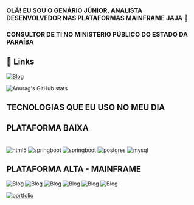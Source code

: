### OLÁ! EU SOU O GENÁRIO JÚNIOR, ANALISTA DESENVOLVEDOR NAS PLATAFORMAS MAINFRAME JAJA 🤚
### CONSULTOR DE TI NO MINISTÉRIO PÚBLICO DO ESTADO DA PARAÍBA

## 🔗 Links
[![Blog](https://img.shields.io/badge/LinkedIn-0077B5?style=for-the-badge&logo=linkedin&logoColor=white)](https://www.linkedin.com/in/gen%C3%A1rio-j%C3%BAnior-22a38861/) 

![Anurag's GitHub stats](https://github-readme-stats.vercel.app/api?username=genariobvjunior&show_icons=true&theme=dark)

## TECNOLOGIAS QUE EU USO NO MEU DIA

## PLATAFORMA BAIXA

<div style="display: inline_block"><br/>
   <img align="center" alt="html5" src="https://img.shields.io/badge/HTML-239120?style=for-the-badge&logo=html5&logoColor=white" />
   <img align="center" alt="springboot" src="https://img.shields.io/badge/Spring-6DB33F?style=for-the-badge&logo=spring&logoColor=white" />
   <img align="center" alt="springboot" src="https://img.shields.io/badge/Java-ED8B00?style=for-the-badge&logo=java&logoColor=white" />
   <img align="center" alt="postgres" src="https://img.shields.io/badge/PostgreSQL-316192?style=for-the-badge&logo=postgresql&logoColor=white" />
   <img align="center" alt="mysql" src="https://img.shields.io/badge/MySQL-005C84?style=for-the-badge&logo=mysql&logoColor=white" />
</div>

## PLATAFORMA ALTA - MAINFRAME
![Blog](https://img.shields.io/website?label=ADABAS&style=for-the-badge&url=https://pt.wikipedia.org/wiki/Adabas)
![Blog](https://img.shields.io/website?label=NATURAL&style=for-the-badge&url=https://pt.wikipedia.org/wiki/NATURAL)
![Blog](https://img.shields.io/website?label=REXX&style=for-the-badge&url=https://pt.wikipedia.org/wiki/REXX)
![Blog](https://img.shields.io/website?label=JCL&style=for-the-badge&url=https://pt.wikipedia.org/wiki/Job_Control_Language)
![Blog](https://img.shields.io/website?label=TSO&style=for-the-badge&url=https://www.ibm.com/docs/pt-br/qmf/11.2?topic=commands-tso)
![Blog](https://img.shields.io/website?label=PREDICT&style=for-the-badge&url=https://www.ibm.com/docs/pt-br/qmf/11.2?topic=commands-tso)

[![portfolio](https://img.shields.io/badge/my_portfolio-000?style=for-the-badge&logo=ko-fi&logoColor=white)](https://katherineoelsner.com/)


